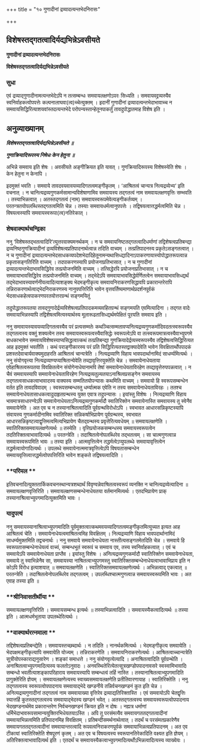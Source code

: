 +++
title = "१० गुणादीनां द्रव्यादत्यन्तभेदनिरासः"

+++


## विशेषस्तद्गतत्वादिर्यद्यभिन्नेऽवसीयते

**गुणादीनां द्रव्यादत्यन्तभेदनिरासः**

**विशेषस्तद्गतत्वादिर्यद्यभिन्नेऽवसीयते**

### **सुधा**

एवं द्रव्याद्गुणादीनामत्यन्तभेदेऽपि न तत्सम्बन्धः समवायलक्षणोऽपरः सिध्यति । समवायवद्द्रव्यस्यैव स्वनिर्वाहकत्वोपपत्तेः कल्पनालाघवा(त्व)च्चेत्युक्तम् । इदानीं गुणादीनां द्रव्यादत्यन्तभेदाभावाच्च न समवायसिद्धिरित्याशयवांस्तदत्यन्तभेदे परोपन्यस्तान्हेतूनपाकर्तुं तावदुपोद्धातमाह विशेष इति ।

## **अनुव्याख्यानम्**

***विशेषस्तद्गतत्वादिर्यद्यभिन्नेऽवसीयते ॥***

***गुणाक्रियादिरूपस्य निषेधः केन हेतुना ॥***

अभिन्ने समवाय इति शेषः । अवसीयते अङ्गीक्रियत इति यावत् । गुणक्रियादिरूपस्य विशेषस्येति शेषः । केन हेतुना न केनापि ।

इदमुक्तं भवति । समवाये तावदवयवावयव्यादिगतत्वमङ्गीकृतम् । ‘आश्रितत्वं चान्यत्र नित्यद्रव्येभ्य’ इति वचनात् । न चानित्यद्रव्यगुणकर्मसामान्यविशेषाणामिव समवायस्य तद्गतत्वं नाम समवायलक्षणवृत्तिः सम्भवति । तस्याभिन्नत्वात् । अतस्तद्गतत्वं (नाम) समवायस्वरूपमेवेत्यङ्गीकर्तव्यम् । परतन्त्रतयोपलब्धिस्तद्गतत्वमिति चेन्न । तस्याः समवायधर्मत्वानुपपत्तेः । तद्विषयत्वात्तद्धर्मत्वमिति चेन्न । विषयत्वस्यापि समवायस्वरूपा(त्व)नतिरेकात् ।

### **शेषवाक्यार्थचन्द्रिका**

ननु ‘विशेषस्तद्भतत्वादिरि’त्युत्तरवाक्यमनर्थकम् । न च समवायनिष्टतद्गतत्वादिधर्माणां तद्विशेषत्वप्रतिबन्द्या द्रव्यनिष्ठगुणक्रियादीनां द्रव्यविशेषत्वप्रतिपादनार्थत्वान्न तदिति वाच्यम् । तत्प्रतिपादनस्य प्रकृतेऽसङ्गतत्वात् । न च गुणादीनां द्रव्यादत्यन्तभेदसाधकव्यपदेशभेदादिहेतूनामन्यथासिध्द्यादिनाऽपाकरणायास्योपोद्धातरूपत्वान्न प्रकृतासङ्गतिरिति वाच्यम् । तदपाकरणस्यापि प्रयोजनाप्रतिभासात् । न च गुणादीनां द्रव्यादत्यन्तभेदाभावसिद्धिरेव तत्प्रयोजनमिति वाच्यम् । तत्सिद्धेरपि प्रयोजनाप्रतिभासात् । न च समवायाभावसिद्धिरेव तत्प्रयोजनमिति वाच्यम् । तद्भेदेऽपि समवायाभावसिद्धेर्वर्णितत्वेन समवायाभावसिध्द्यर्थं तद्भेदाभावस्यावर्णनीयत्वादित्याशङ्क्य भेदमङ्गीकृत्य समवायनिराकरणसिद्धावपि प्रकारान्तरेरापि तन्निराकरणार्थत्वाद्भेदनिराकरणस्य नानुपपत्तिरिति भावेन वृत्तवर्तिष्यमाणार्थप्रदर्शनपूर्वकं भेदसाधकहेत्वपाकरणपरतयोत्तरग्रन्थं सङ्गमयितुं

तदुपोद्धातरूपतया तावद्गुणादेर्द्रव्यविशेषत्वप्रतिपादकमव्यवहितग्रन्थं सङ्गमयति एवमित्यादिना । तद्गत वादेः समवायाभिन्नस्यापि तद्विशेषत्वमित्यस्यार्थस्य मूलारूढतासिध्द्यर्थमपेक्षितं पूरयति समवाय इति ।

ननु समावायस्यावयव्यादिगतत्वस्यैव परं प्रत्यसम्मतेः कथञ्चित्सम्मतावप्यनित्यद्रव्यगुणकर्मादिवदतत्स्वरूपस्यैव तद्गतत्वस्य वक्तुं शक्यत्वेन तस्य समवायस्वरूपत्वस्यैवासिद्धेः स्वरूपत्वेऽपि वा तत्स्वरूपमात्रत्वस्यैवाभ्युपगमे बाधकाभावेन समवायविशेष्वस्याप्यसिद्धत्वात्कथं तत्प्रतिबन्द्या गुणक्रियादेर्द्रव्यस्वरूपस्यैव तद्विशेषत्वसिद्धिरित्यत आह इदमुक्तं भवतीति । कथं पराङ्गीकारस्य परं प्रति सिद्धिरित्यतस्तद्वाक्यादेवेति भावेन विवक्षितार्थोपपादकं प्रशस्तदेवाचार्यवाक्यमुदाहरति आश्रितत्वं चान्यत्रेति । नित्यद्रव्याणि विहाय भावपदार्थानामिदं साधर्म्यमित्यर्थः । ननु संयोगवृत्त्या नित्यद्रव्याण्यप्याश्रितान्येवेति तव्द्यावृत्तिरयुक्तेति चेन्न । समवायेनाधेयताया एवेहाश्रितत्वरूपतया विवक्षितत्वेन संयोगेनाधेयानामपि तेषां समवायेनाधेयताविरहेण तव्द्यावृत्तेरुपपन्नत्वात् । न चैवं समवायस्यापि समवायेनाधेयताविरहेण नित्यद्रव्यतुल्यतयाऽनाश्रित्वप्रसङ्गेन समवायस्य तद्गतत्वसाधकत्वाभावादस्य वाक्यस्य सम्मतितयोपन्यासः कथमिति वाच्यम् । समवायो हि स्वरूपसम्बन्धेन वर्तत इति तावदविवादम् । स्वरूपसम्बन्धस्तु धर्म्यात्मक एवेति न तस्य समवायेनाधेयताविरहः । ततश्च समवायेनाधेयतासाधकत्वादुदाहृतग्रन्थस्य युक्त एवात्र तदुपन्यासः । इयांस्तु विशेषः । नित्यद्रव्याणि विहाय भावमात्रसाधारण्येऽपि समवायेनाधेयताऽनित्यद्रव्यगुणकर्मादौ स्वातिरिक्तेन समवायेनास्ति समवायस्य तु स्वेनैव समवायेनेति । अत एव च न तस्यानाश्रितत्वादिति पूर्वग्रन्थविरोधोऽपि । स्वभावत आधारसन्निकृष्टस्यापि संवायस्य गुणकर्मादीनामिव स्वातिरिक्त सन्निकर्षाभिप्रायेण पूर्वग्रन्थस्य, स्वभावत आधारसन्निकृष्टत्वाद्वृत्तिमत्वमित्यभिप्रायेण चैतद्ग्रन्थस्य प्रवृत्तेरित्यवधेयम् ॥ समवायलक्षणेति । स्वातिरिक्तसमवायलक्षणेत्यर्थः ॥ तस्येति । वृत्तिप्रयोजकसम्बन्धस्य समवायस्वरूपत्वेन तदतिरिक्तत्वाभावादित्यर्थः ॥ परतन्त्रेति । तदाश्रितत्वेनोपलब्धिरेव तद्भतत्वम् । सा चात्मगुणत्वान्न समवायस्वरूपमिति भावः ॥ तस्या इति । आत्मवृत्तित्वेन तद्धर्मत्वेऽप्युपलब्धेः समवायावृत्तित्वेन तद्धर्मत्वायोगादित्यर्थः । उपलब्धे समवायेनात्ममात्रवृत्तित्वेऽपि विषयतासम्बन्धेन समवायवृत्तित्वात्तद्धर्मत्वोपपत्तिरिति भावेन शङ्कते तद्विषयत्वादिति ।

### **परिमल **

इतिवचनादित्युक्ततार्किकवचनस्थान्यत्रशब्दार्थं विवृण्वन्नेवाश्रितत्वस्वरूपं व्यनक्ति न चानित्यद्रव्येत्यादिना ॥ समवायलक्षणवृत्तिरिति । समवायलक्षणसम्बन्धेनाधेयतया वर्तमानमित्यर्थः । एतदभिप्रायेण प्राक् तस्यानाश्रित्वाभ्युपगमादित्युक्तमिति भावः ।

### **यादुपत्यं**

ननु समवायस्यानाश्रित्वाभ्युपगमादिति पूर्वमुक्तत्वात्कथमवयव्यादिगतत्वमङ्गीकृतमित्युच्यत इत्यत आह आश्रितत्वं चेति । समवायेनाधेयत्वमाश्रितत्वमिह विवक्षितम् । नित्यद्रव्याणि विहाय भावपदार्थानामिदं साधर्म्यमुक्तमिति तद्वचनार्थः । ननु समवाये समवायेनाधेयता नास्तीत्यसङ्गतमेतदिति चेन्न । समवाये हि स्वरूपतासम्बन्धेनाधेयत्वं वाच्यं, सम्बन्धभूतं स्वरूपं च समवाय एव, तस्य स्वनिर्वाहकत्वात् । एवं च समवायेऽपि समवायेनाधेयता प्राप्तैव । इयांस्तु विशेषः । अनित्यद्रव्यगुणकर्मादौ स्वातिरिक्तेन समवायेनाधेयता, समवाये तु स्वाभिन्नेनैव सा, समवायस्या नाश्रितत्वाभ्युपगमस्तु स्वातिरिक्तसम्बन्धेनाधेयत्वाभावाभिप्राय इति न कोऽपि विरोध इत्याशयात् ॥ समवायलक्षणेति । स्वातिरिक्तसमवायलक्षणेत्यर्थः । अभिन्नत्वाद् एकत्वात् ॥ परतन्त्रेति । तदाश्रितत्वेनोपलब्धिरेव तद्गतत्वम् । उपलब्धिश्चात्मगुणत्वान्न समवायस्वरूपमिति भावः । अत एवाह तस्या इति ॥

### **श्रीनिवासतीर्थीया **

समवायलक्षणवृत्तिरिति । समवायसम्बन्ध इत्यर्थः ॥ तस्याभिन्नत्वादिति । समवायस्यैकत्वादित्यर्थः ॥ तस्या इति । आत्मधर्मभूताया उपलब्धेरित्यर्थः ।

### **वाक्यार्थरत्नमाला **

तद्दिशेषत्वप्रतिबन्द्येति । समवायस्तच्छब्दार्थः । न तदिति । नानर्थकमित्यर्थः । भेदमङ्गीकृत्य समवायेति । भेदपक्षमङ्गीकृत्यापि समवायेति योज्यम् । तन्निराकरणेति । समवायनिराकरणेत्यर्थः । आश्रितत्वाच्चान्यत्रेति सूत्रीयोपस्काराद्यनुसारेण । शङ्कां समाधत्ते । ननु संयोगवृत्येत्यादि । अनाश्रितत्वादिति पूर्वग्रन्थेति । अनाश्रितत्वाभ्युपगमादित्यस्य फलतोऽनुवादः । अनवस्थितेरित्येतत्सूत्रखण्डोपपादनावसरे स्वस्वामिभावादिः सम्बन्धो भवतीत्याशङ्कापरिहाराय समवायस्यापि सम्बन्धत्वं तर्हि नास्ति । तस्यानाश्रितत्वाभ्युपगमादिति प्रागुक्तेरिति ज्ञेयम् । समवायलक्षणेत्यस्य स्वाख्यसमवायलक्षणेति प्रतीतिवारणायाह । स्वातिरिक्तेति । ननु तद्गतत्वस्य स्वरूपत्वोपपादनाय समवायाद्भेदे खण्डनीये तन्निर्वचनखण्डनं कुत इति चेन्न । अनित्यद्रव्यगुणादीनां तद्गतत्वं नाम समवायाख्या वृत्तिरेव द्रव्याद्यतिरिक्तास्ति । एवं समवायोऽपि चेतद्वृत्तिः स्यात्तर्हि कुतस्तद्गतत्वस्य समवायाद्भेदस्य खण्डनं भवेत् । अतस्तद्गतत्वस्य समवायस्वरूपत्वोपपादनाय भेदखण्डनार्थमेव प्रकारान्तरेण निर्वचनखण्डनं क्रियत इति न दोषः । नह्यत्र धर्माणां धर्मिभेदाभावरूपसामान्ययुक्तिरभिधेयतयाऽस्ति । अपि तु परसंमत्यैव समवायगततद्गतत्वादीनां समवायाभिन्नत्वमिति प्रतिपादनमिह विवक्षितम् । प्रतिबन्दीसमर्थनार्थत्वात् । तदर्थं च परसंमतप्रकारेणैव समवायगततद्गतत्वादीनां समवायान्तरत्वादि रूपवत्वनिराकरणपूर्वकं समवायाभिन्नत्वप्रतिपादनम् । अत एव टीकायां स्वातिरिक्तेति शेषपूरणं कृतम् । अत एव च विषयत्वस्य स्वरूपानतिरेकादिति वक्ष्यत इति ज्ञेयम् । अतिरिक्तत्वाभावादित्यर्थ इति । एतदर्थं च समवायस्यैकत्वाभ्युपगमादित्यर्थोऽभिन्नत्वादित्यस्य व्याख्येयः ।

